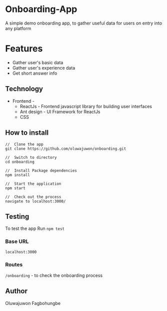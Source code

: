 
# Onboarding-App
A simple demo onboarding app, to gather useful data for users on entry into any platform


# Features
 - Gather user's basic data
 - Gather user's experience data
 - Get short answer info

    
## Technology
  - Frontend - 
      - ReactJs - Frontend javascript library for building user interfaces
      - Ant design - UI Framework for ReactJs
      - CSS

  
## How to install
  ```
  //  Clone the app
  git clone https://github.com/oluwajuwon/onboarding.git
    
  //  Switch to directory
  cd onboarding

  //  Install Package dependencies
  npm install

  //  Start the application
  npm start

  //  Check out the process
  navigate to localhost:3000/
  
```
## Testing
  To test the app Run `npm test`
  

### Base URL
  `localhost:3000`

### Routes
  `/onboarding` - to check the onboarding process

## Author
  Oluwajuwon Fagbohungbe

